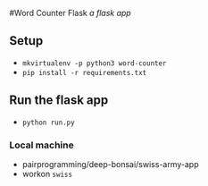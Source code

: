 #Word Counter Flask
*a flask app*


## Setup
+ `mkvirtualenv -p python3 word-counter`
+ `pip install -r requirements.txt`

## Run the flask app
+ `python run.py`

### Local machine
+ pairprogramming/deep-bonsai/swiss-army-app
+ workon `swiss`